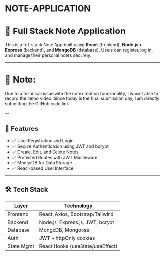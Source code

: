 # NOTE-APPLICATION

# 📝 Full Stack Note Application

This is a full-stack Note App built using **React** (frontend), **Node.js + Express** (backend), and **MongoDB** (database). Users can register, log in, and manage their personal notes securely.

---

# 📢 Note:
Due to a technical issue with the note creation functionality, I wasn't able to record the demo video.
Since today is the final submission day, I am directly submitting the GitHub code link

--

## 🚀 Features

- ✅ User Registration and Login
- ✅ Secure Authentication using JWT and bcrypt
- ✅ Create, Edit, and Delete Notes
- ✅ Protected Routes with JWT Middleware
- ✅ MongoDB for Data Storage
- ✅ React-based User Interface

---

## 🛠️ Tech Stack

| Layer      | Technology                        |
|------------|-----------------------------------|
| Frontend   | React, Axios, Bootstrap/Tailwind  |
| Backend    | Node.js, Express.js, JWT, bcrypt  |
| Database   | MongoDB, Mongoose                 |
| Auth       | JWT + httpOnly cookies            |
| State Mgmt | React Hooks (useState/useEffect)  |



